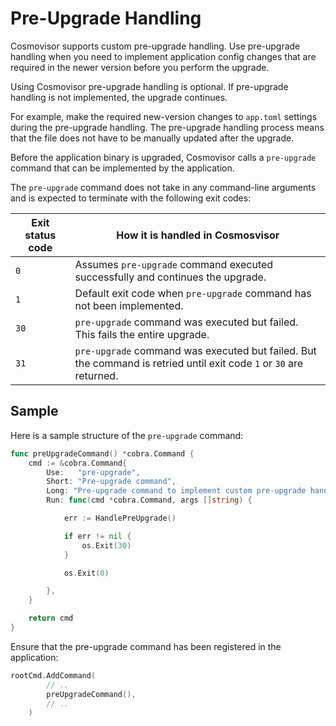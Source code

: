 # Pre-Upgrade Handling

Cosmovisor supports custom pre-upgrade handling. Use pre-upgrade handling when you need to implement application config changes that are required in the newer version before you perform the upgrade.

Using Cosmovisor pre-upgrade handling is optional. If pre-upgrade handling is not implemented, the upgrade continues.

For example, make the required new-version changes to `app.toml` settings during the pre-upgrade handling. The pre-upgrade handling process means that the file does not have to be manually updated after the upgrade.

Before the application binary is upgraded, Cosmovisor calls a `pre-upgrade` command that can  be implemented by the application.

The `pre-upgrade` command does not take in any command-line arguments and is expected to terminate with the following exit codes:


| Exit status code | How it is handled in Cosmosvisor                                                                                    |
|------------------|---------------------------------------------------------------------------------------------------------------------|
| `0`              | Assumes `pre-upgrade` command executed successfully and continues the upgrade.                                      |
| `1`              | Default exit code when `pre-upgrade` command has not been implemented.                                              |
| `30`             | `pre-upgrade` command was executed but failed. This fails the entire upgrade.                                       |
| `31`             | `pre-upgrade` command was executed but failed. But the command is retried until exit code `1` or `30` are returned. |


## Sample

Here is a sample structure of the `pre-upgrade` command:

```go
func preUpgradeCommand() *cobra.Command {
	cmd := &cobra.Command{
		Use:   "pre-upgrade",
		Short: "Pre-upgrade command",
        Long: "Pre-upgrade command to implement custom pre-upgrade handling",
		Run: func(cmd *cobra.Command, args []string) {

			err := HandlePreUpgrade()

			if err != nil {
				os.Exit(30)
			}

			os.Exit(0)

		},
	}

	return cmd
}
```


Ensure that the pre-upgrade command has been registered in the application:
```go
rootCmd.AddCommand(
		// ..
		preUpgradeCommand(),
		// ..
	)
```
